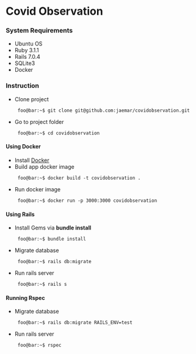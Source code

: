 # Covid Observation

### System Requirements
- Ubuntu OS
- Ruby 3.1.1
- Rails 7.0.4
- SQLite3
- Docker

### Instruction
- Clone project
   ```console
    foo@bar:~$ git clone git@github.com:jaemar/covidobservation.git 
  ```
- Go to project folder
   ```console
    foo@bar:~$ cd covidobservation
  ```
#### Using Docker

- Install [Docker](https://www.docker.com/)
- Build app docker image
   ```console
    foo@bar:~$ docker build -t covidobservation .
  ```
- Run docker image
   ```console
    foo@bar:~$ docker run -p 3000:3000 covidobservation
  ```

#### Using Rails
- Install Gems via **bundle install**
   ```console
    foo@bar:~$ bundle install
  ```
- Migrate database
   ```console
    foo@bar:~$ rails db:migrate
  ```
- Run rails server
   ```console
    foo@bar:~$ rails s
  ```

#### Running Rspec
- Migrate database
   ```console
    foo@bar:~$ rails db:migrate RAILS_ENV=test
  ```
- Run rails server
   ```console
    foo@bar:~$ rspec
  ```
